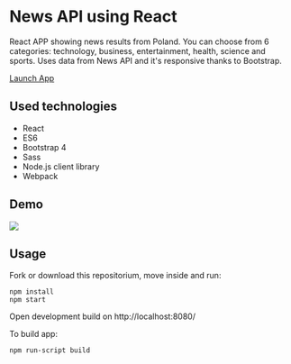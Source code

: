 # News API using React
React APP showing news results from Poland. You can choose from 6 categories: technology, business, entertainment, health, science and sports. Uses data from News API and it's responsive thanks to Bootstrap.

[Launch App](https://husamoa.github.io/newsAPI/)


## Used technologies
- React
- ES6
- Bootstrap 4
- Sass
- Node.js client library
- Webpack

## Demo
![](newsapipl.gif)

## Usage
Fork or download this repositorium, move inside and run:

```
npm install
npm start
```
Open development build on http://localhost:8080/

To build app:

```
npm run-script build
```
